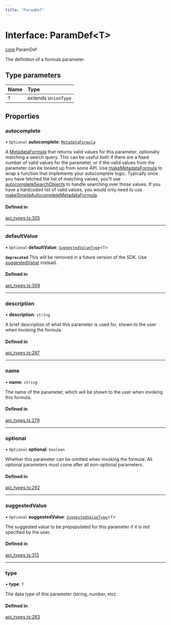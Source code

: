 ```yaml
---
title: "ParamDef"
---
```

# Interface: ParamDef<T\>

[core](../modules/core.md).ParamDef

The definition of a formula parameter.

## Type parameters

| Name | Type |
| :------ | :------ |
| `T` | extends `UnionType` |

## Properties

### autocomplete

• `Optional` **autocomplete**: [`MetadataFormula`](../types/core.MetadataFormula.md)

A [MetadataFormula](../types/core.MetadataFormula.md) that returns valid values for this parameter, optionally matching a search
query. This can be useful both if there are a fixed number of valid values for the parameter,
or if the valid values from the parameter can be looked up from some API.
Use [makeMetadataFormula](../functions/core.makeMetadataFormula.md) to wrap a function that implements your autocomplete logic.
Typically once you have fetched the list of matching values, you'll use
[autocompleteSearchObjects](../functions/core.autocompleteSearchObjects.md) to handle searching over those values.
If you have a hardcoded list of valid values, you would only need to use
[makeSimpleAutocompleteMetadataFormula](../functions/core.makeSimpleAutocompleteMetadataFormula.md).

#### Defined in

[api_types.ts:305](https://github.com/coda/packs-sdk/blob/main/api_types.ts#L305)

___

### defaultValue

• `Optional` **defaultValue**: [`SuggestedValueType`](../types/core.SuggestedValueType.md)<`T`\>

**`deprecated`** This will be removed in a future version of the SDK. Use [suggestedValue](core.ParamDef.md#suggestedvalue) instead.

#### Defined in

[api_types.ts:309](https://github.com/coda/packs-sdk/blob/main/api_types.ts#L309)

___

### description

• **description**: `string`

A brief description of what this parameter is used for, shown to the user when invoking the formula.

#### Defined in

[api_types.ts:287](https://github.com/coda/packs-sdk/blob/main/api_types.ts#L287)

___

### name

• **name**: `string`

The name of the parameter, which will be shown to the user when invoking this formula.

#### Defined in

[api_types.ts:279](https://github.com/coda/packs-sdk/blob/main/api_types.ts#L279)

___

### optional

• `Optional` **optional**: `boolean`

Whether this parameter can be omitted when invoking the formula.
All optional parameters must come after all non-optional parameters.

#### Defined in

[api_types.ts:292](https://github.com/coda/packs-sdk/blob/main/api_types.ts#L292)

___

### suggestedValue

• `Optional` **suggestedValue**: [`SuggestedValueType`](../types/core.SuggestedValueType.md)<`T`\>

The suggested value to be prepopulated for this parameter if it is not specified by the user.

#### Defined in

[api_types.ts:313](https://github.com/coda/packs-sdk/blob/main/api_types.ts#L313)

___

### type

• **type**: `T`

The data type of this parameter (string, number, etc).

#### Defined in

[api_types.ts:283](https://github.com/coda/packs-sdk/blob/main/api_types.ts#L283)
